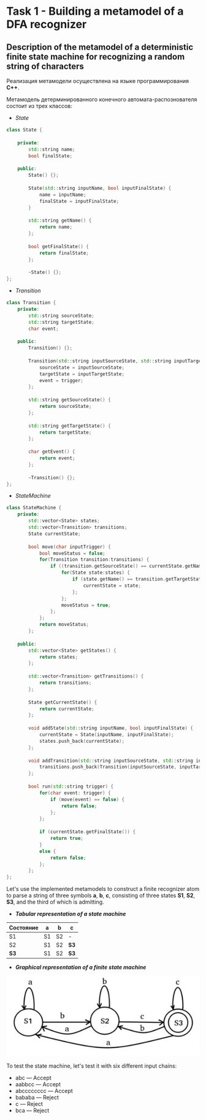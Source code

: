 # Task 1 - Building a metamodel of a DFA recognizer

## Description of the metamodel of a deterministic finite state machine for recognizing a random string of characters

Реализация метамодели осуществлена на языке программирования **С++**.

Метамодель детерминированного конечного автомата-распознователя состоит из трех классов:

* *State*

```c++
class State {
    
    private:
        std::string name;
        bool finalState;

    public:
        State() {};

        State(std::string inputName, bool inputFinalState) {
            name = inputName;
            finalState = inputFinalState;
        }

        std::string getName() { 
            return name; 
        };

        bool getFinalState() { 
            return finalState; 
        };

        ~State() {};
};
```

* *Transition*

```c++
class Transition {
    private:
        std::string sourceState;
		std::string targetState;
        char event; 

    public:
        Transition() {};

        Transition(std::string inputSourceState, std::string inputTargetState, char trigger) {
            sourceState = inputSourceState;
            targetState = inputTargetState;
            event = trigger;
        };

        std::string getSourceState() { 
            return sourceState; 
        };

        std::string getTargetState() { 
            return targetState; 
        };

        char getEvent() { 
            return event; 
        };

        ~Transition() {};
};
```

* *StateMachine*

```c++
class StateMachine {
    private:
        std::vector<State> states;
        std::vector<Transition> transitions;
        State currentState;

        bool move(char inputTrigger) {
            bool moveStatus = false;
            for(Transition transition:transitions) {
                if ((transition.getSourceState() == currentState.getName()) and (transition.getEvent() == inputTrigger)) {
                    for(State state:states) {
                        if (state.getName() == transition.getTargetState()) {
                            currentState = state;
                        };
                    };
                    moveStatus = true;
                };
            };
            return moveStatus;
        };
    
    public:
        std::vector<State> getStates() { 
            return states; 
        };

        std::vector<Transition> getTransitions() { 
            return transitions; 
        };

        State getCurrentState() { 
            return currentState; 
        };

        void addState(std::string inputName, bool inputFinalState) {
            currentState = State(inputName, inputFinalState);
            states.push_back(currentState);
        };

        void addTransition(std::string inputSourceState, std::string inputTargetState, char trigger) {
            transitions.push_back(Transition(inputSourceState, inputTargetState, trigger));
        };

        bool run(std::string trigger) {
            for(char event: trigger) {
                if (move(event) == false) {
                    return false;
                };
            };

            if (currentState.getFinalState()) {
                return true;
            }
            else {
                return false;
            };
        };
};
```


Let's use the implemented metamodels to construct a finite recognizer atom to parse a string of three symbols **a**, **b**, **c**, consisting of three states **S1**, **S2**, **S3**, and the third of which is admitting.

* ***Tabular representation of a state machine***

| Состояние | a | b | c |
| --- | --- | --- | --- |
| S1 | S1 | S2 | - |
| S2 | S1 | S2 | **S3** |
| **S3** | S1 | S2 | **S3** |

* ***Graphical representation of a finite state machine***

![StateMachineGraph](https://github.com/AlexeyPopov1997/Metamodelling/blob/master/Task%201/StateMachineGraph.PNG?raw=true)

To test the state machine, let's test it with six different input chains:

* abc — Accept
* aabbcc — Accept
* abcccccccc — Accept
* bababa — Reject
* c — Reject
* bca — Reject

